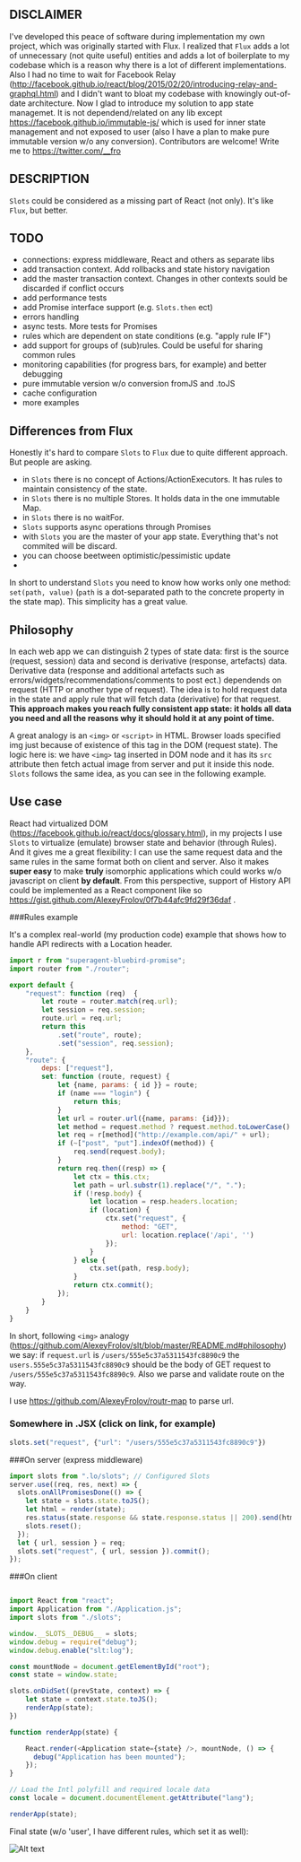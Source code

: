 ## DISCLAIMER
I've developed this peace of software during implementation my own project, which was originally started with Flux. I realized that `Flux` adds a lot of unnecessary (not quite useful) entities and adds a lot of boilerplate to my codebase which is a reason why there is a lot of different implementations. Also I had no time to wait for Facebook Relay (http://facebook.github.io/react/blog/2015/02/20/introducing-relay-and-graphql.html) and I didn't want to bloat my codebase with knowingly out-of-date architecture. Now I glad to introduce my solution to app state managemet. It is not dependend/related on any lib except https://facebook.github.io/immutable-js/ which is used for inner state management and not exposed to user (also I have a plan to make pure immutable version w/o any conversion). 
Contributors are welcome! Write me to https://twitter.com/__fro

## DESCRIPTION
`Slots` could be considered as a missing part of React (not only). It's like `Flux`, but better.

## TODO
* connections: express middleware, React and others as separate libs
* add transaction context. Add rollbacks and state history navigation
* add the master transaction context. Changes in other contexts sould be discarded if conflict occurs
* add performance tests
* add Promise interface support (e.g. `Slots.then` ect)
* errors handling
* async tests. More tests for Promises
* rules which are dependent on state conditions (e.g. "apply rule IF")
* add support for groups of (sub)rules. Could be useful for sharing common rules
* monitoring capabilities (for progress bars, for example) and better debugging
* pure immutable version w/o conversion fromJS and .toJS
* cache configuration
* more examples

## Differences from Flux
Honestly it's hard to compare `Slots` to `Flux` due to quite different approach. But people are asking.
* in `Slots` there is no concept of Actions/ActionExecutors. It has rules to maintain consistency of the state. 
* in `Slots` there is no multiple Stores. It holds data in the one immutable Map.
* in `Slots` there is no waitFor.
* `Slots` supports async operations through Promises
* with `Slots` you are the master of your app state. Everything that's not commited will be discard.
* you can choose beetween optimistic/pessimistic update
* 

In short to understand `Slots` you need to know how works only one method: `set(path, value)` (`path` is a dot-separated path to the concrete property in the state map). This simplicity has a great value.

## Philosophy
In each web app we can distinguish 2 types of state data: first is the source (request, session) data and second is derivative (response, artefacts) data. Derivative data (response and additional artefacts such as errors/widgets/recommendations/comments to post ect.) dependends on request (HTTP or another type of request). The idea is to hold request data in the state and apply rule that will fetch data (derivative) for that request. **This approach makes you reach fully consistent app state: it holds all data you need and all the reasons why it should hold it at any point of time.**

A great analogy is an `<img>` or `<script>` in HTML. Browser loads specified img just because of existence of this tag in the DOM (request state). The logic here is: we have `<img>` tag inserted in DOM node and it has its `src` attribute then fetch actual image from server and put it inside this node. `Slots` follows the same idea, as you can see in the following example.

## Use case
React had virtualized DOM (https://facebook.github.io/react/docs/glossary.html), in my projects I use `Slots` to virtualize (emulate) browser state and behavior (through Rules). And it gives me a great flexibility: I can use the same request data and the same rules in the same format both on client and server. Also it makes **super easy** to make **truly** isomorphic applications which could works w/o javascript on client **by default**. From this perspective, support of History API could be implemented as a React component like so https://gist.github.com/AlexeyFrolov/0f7b44afc9fd29f36daf . 

###Rules example

It's a complex real-world (my production code) example that shows how to handle API redirects with a Location header.

```javascript
import r from "superagent-bluebird-promise";
import router from "./router";

export default {
    "request": function (req)  {
        let route = router.match(req.url);
        let session = req.session;
        route.url = req.url;
        return this
            .set("route", route);
            .set("session", req.session);
    },
    "route": {
        deps: ["request"],
        set: function (route, request) {
            let {name, params: { id }} = route;
            if (name === "login") {
                return this;
            }
            let url = router.url({name, params: {id}});
            let method = request.method ? request.method.toLowerCase() : "get";
            let req = r[method]("http://example.com/api/" + url);
            if (~["post", "put"].indexOf(method)) {
                req.send(request.body);
            }
            return req.then((resp) => {
                let ctx = this.ctx;
                let path = url.substr(1).replace("/", ".");
                if (!resp.body) {
                    let location = resp.headers.location;
                    if (location) {
                        ctx.set("request", {
                            method: "GET",
                            url: location.replace('/api', '')
                        });
                    }
                } else {
                    ctx.set(path, resp.body);
                }
                return ctx.commit();
            });
        }
    }
}
```
In short, following `<img>` analogy (https://github.com/AlexeyFrolov/slt/blob/master/README.md#philosophy) we say: if `request.url` is `/users/555e5c37a5311543fc8890c9` the `users.555e5c37a5311543fc8890c9` should be the body of GET request to `/users/555e5c37a5311543fc8890c9`. Also we  parse and validate route on the way.

I use https://github.com/AlexeyFrolov/routr-map to parse url.
### Somewhere in .JSX (click on link, for example)
```javascript
slots.set("request", {"url": "/users/555e5c37a5311543fc8890c9"})
```
###On server (express middleware)

```javascript
import slots from ".lo/slots"; // Configured Slots
server.use((req, res, next) => {
  slots.onAllPromisesDone(() => {
    let state = slots.state.toJS();
    let html = render(state);
    res.status(state.response && state.response.status || 200).send(html);
    slots.reset();
  });
  let { url, session } = req;
  slots.set("request", { url, session }).commit();
});

```

###On client

```javascript

import React from "react";
import Application from "./Application.js";
import slots from "./slots";

window.__SLOTS__DEBUG__ = slots;
window.debug = require("debug");
window.debug.enable("slt:log");

const mountNode = document.getElementById("root");
const state = window.state;

slots.onDidSet((prevState, context) => {
    let state = context.state.toJS();
    renderApp(state);
})

function renderApp(state) {

    React.render(<Application state={state} />, mountNode, () => {
      debug("Application has been mounted");
    });
}

// Load the Intl polyfill and required locale data
const locale = document.documentElement.getAttribute("lang");

renderApp(state);
```

Final state (w/o 'user', I have different rules, which set it as well):

![Alt text](https://monosnap.com/file/otw3slLjWwRCYqS12jQM4JXTB4kT2J.png)
